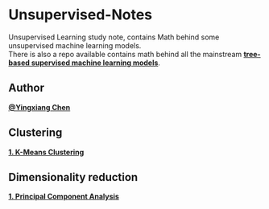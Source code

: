 Unsupervised-Notes
============
Unsupervised Learning study note, contains Math behind some unsupervised machine learning models.  
There is also a repo available contains math behind all the mainstream [**tree-based supervised machine learning models**](https://github.com/YC-Coder-Chen/Tree-Math).

Author
------------
[**@Yingxiang Chen**](https://github.com/YC-Coder-Chen)  

Clustering
------------
[**1. K-Means Clustering**](./K-Means.md)   

Dimensionality reduction
------------
[**1. Principal Component Analysis**](./PCA.md) 
